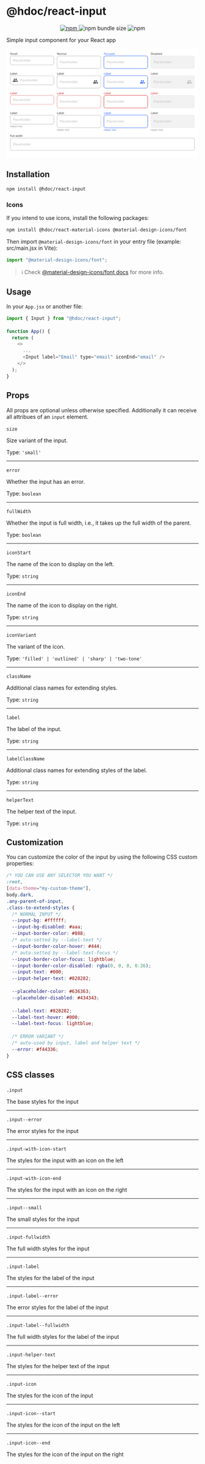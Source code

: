 # @hdoc/react-input

<p align="center">
  <a href="https://www.npmjs.com/package/@hdoc/react-input">
    <img alt="npm" src="https://img.shields.io/npm/v/%40hdoc%2Freact-input">
  </a>
  <img alt="npm bundle size" src="https://img.shields.io/bundlephobia/minzip/%40hdoc%2Freact-input">
  <img alt="npm" src="https://img.shields.io/npm/dm/%40hdoc%2Freact-input">
</p>

Simple input component for your React app

![input-examples](docs/input-examples.png)

## Installation

```bash
npm install @hdoc/react-input
```

### Icons

If you intend to use icons, install the following packages:

```bash
npm install @hdoc/react-material-icons @material-design-icons/font
```

Then import `@material-design-icons/font` in your entry file (example: src/main.jsx in Vite):

```js
import "@material-design-icons/font";
```

> :information_source: Check [@material-design-icons/font docs](https://www.npmjs.com/package/@material-design-icons/font#usage) for more info.

## Usage

In your `App.jsx` or another file:

```js
import { Input } from "@hdoc/react-input";

function App() {
  return (
    <>
      ...
      <Input label="Email" type="email" iconEnd="email" />
    </>
  );
}
```

## Props

All props are optional unless otherwise specified.
Additionally it can receive all attribues of an `input` element.

`size`

Size variant of the input.

Type: `'small'`

---

`error`

Whether the input has an error.

Type: `boolean`

---

`fullWidth`

Whether the input is full width, i.e., it takes up the full width of the parent.

Type: `boolean`

---

`iconStart`

The name of the icon to display on the left.

Type: `string`

---

`iconEnd`

The name of the icon to display on the right.

Type: `string`

---

`iconVariant`

The variant of the icon.

Type: `'filled' | 'outlined' | 'sharp' | 'two-tone'`

---

`className`

Additional class names for extending styles.

Type: `string`

---

`label`

The label of the input.

Type: `string`

---

`labelClassName`

Additional class names for extending styles of the label.

Type: `string`

---

`helperText`

The helper text of the input.

Type: `string`

## Customization

You can customize the color of the input by using the following CSS custom properties:

```css
/* YOU CAN USE ANY SELECTOR YOU WANT */
:root,
[data-theme="my-custom-theme"],
body.dark,
.any-parent-of-input,
.class-to-extend-styles {
  /* NORMAL INPUT */
  --input-bg: #ffffff;
  --input-bg-disabled: #aaa;
  --input-border-color: #888;
  /* auto-setted by --label-text */
  --input-border-color-hover: #444;
  /* auto-setted by --label-text-focus */
  --input-border-color-focus: lightblue;
  --input-border-color-disabled: rgba(0, 0, 0, 0.26);
  --input-text: #000;
  --input-helper-text: #828282;

  --placeholder-color: #636363;
  --placeholder-disabled: #434343;

  --label-text: #828282;
  --label-text-hover: #000;
  --label-text-focus: lightblue;

  /* ERROR VARIANT */
  /* auto-used by input, label and helper text */
  --error: #f44336;
}
```

## CSS classes

`.input`

The base styles for the input

---

`.input--error`

The error styles for the input

---

`.input-with-icon-start`

The styles for the input with an icon on the left

---

`.input-with-icon-end`

The styles for the input with an icon on the right

---

`.input--small`

The small styles for the input

---

`.input-fullwidth`

The full width styles for the input

---

`.input-label`

The styles for the label of the input

---

`.input-label--error`

The error styles for the label of the input

---

`.input-label--fullwidth`

The full width styles for the label of the input

---

`.input-helper-text`

The styles for the helper text of the input

---

`.input-icon`

The styles for the icon of the input

---

`.input-icon--start`

The styles for the icon of the input on the left

---

`.input-icon--end`

The styles for the icon of the input on the right
